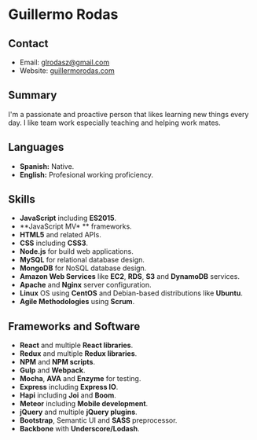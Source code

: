 # Guillermo Rodas

## Contact
* Email: [glrodasz@gmail.com](mailto:glrodasz@gmail.com)
* Website: [guillermorodas.com](guillermorodas.com)

## Summary
I'm a passionate and proactive person that likes learning new things every day. I like team work especially teaching and helping work mates.

## Languages
* **Spanish:** Native.
* **English:** Profesional working proficiency.

## Skills
* **JavaScript** including **ES2015**.
* **JavaScript MV\* ** frameworks.
* **HTML5** and related APIs.
* **CSS** including **CSS3**.
* **Node.js** for build web applications.
* **MySQL** for relational database design.
* **MongoDB** for NoSQL database design.
* **Amazon Web Services** like **EC2**, **RDS**, **S3** and **DynamoDB** services.
* **Apache** and **Nginx** server configuration.
* **Linux** OS using **CentOS** and Debian-based distributions like **Ubuntu**.
* **Agile Methodologies** using **Scrum**.

## Frameworks and Software

* **React** and multiple **React libraries**.
* **Redux** and multiple **Redux libraries**.
* **NPM** and **NPM scripts**.
* **Gulp** and **Webpack**.
* **Mocha**, **AVA** and **Enzyme** for testing.
* **Express** including **Express IO**.
* **Hapi** including **Joi** and **Boom**.
* **Meteor** including **Mobile development**.
* **jQuery** and multiple **jQuery plugins**.
* **Bootstrap**, Semantic UI and **SASS** preprocessor.
* **Backbone** with **Underscore/Lodash**.
